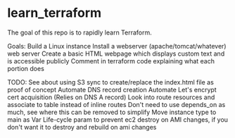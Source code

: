 # learn_terraform
The goal of this repo is to rapidly learn Terraform.

Goals:
    Build a Linux instance
    Install a webserver (apache/tomcat/whatever) web server
    Create a basic HTML webpage which displays custom text and is accessible publicly
    Comment in terraform code explaining what each portion does

TODO:
    See about using S3 sync to create/replace the index.html file as proof of concept
    Automate DNS record creation
    Automate Let's encrypt cert acquisition (Relies on DNS A record)
    Look into route resources and associate to table instead of inline routes
    Don't need to use depends_on as much, see where this can be removed to simplify
    Move instance type to main as Var
    Life-cycle param to prevent ec2 destroy on AMI changes, if you don't want it to destroy and rebuild on ami changes